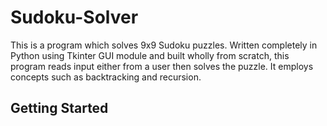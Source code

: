 # Sudoku-Solver

This is a program which solves 9x9 Sudoku puzzles. Written completely in Python using Tkinter GUI module and built wholly from scratch, this program reads input either from a user then solves the puzzle. It employs concepts such as backtracking and recursion.

## Getting Started
